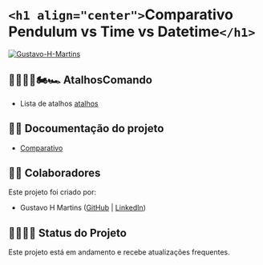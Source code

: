 # `<h1 align="center">`Comparativo Pendulum vs Time vs Datetime`</h1>`

[![Gustavo-H-Martins](https://github-readme-stats.vercel.app/api?username=Gustavo-H-Martins&show_icons=true&theme=radical)](https://github.com/Gustavo-H-Martins)

## 🏃🏾‍♂️💨🏍️🏎️ AtalhosComando

- Lista de atalhos [atalhos](atalhos.md)


## 📄📃 Docoumentação do projeto

- [Comparativo](pendulum_time_datetime.md)

## 🧑🏽 Colaboradores
Este projeto foi criado por:

- Gustavo H Martins ([GitHub](https://github.com/Gustavo-H-Martins) | [LinkedIn](https://www.linkedin.com/in/gustavo-henrique-lopes-martins-361789192/))


## 🔋👩🏽‍💻 Status do Projeto
Este projeto está em andamento e recebe atualizações frequentes.